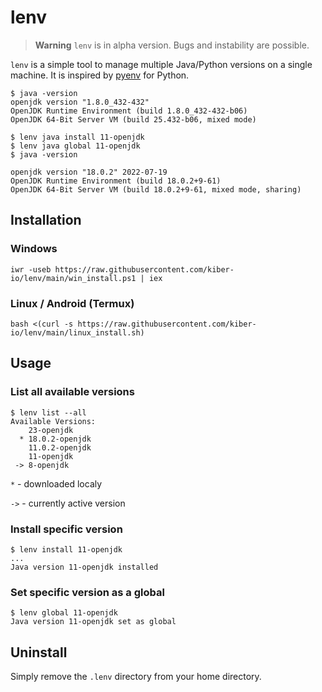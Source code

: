 # lenv

> **Warning**
`lenv` is in alpha version. Bugs and instability are possible.

`lenv` is a simple tool to manage multiple Java/Python versions on a single machine. It is inspired by [pyenv](https://github.com/pyenv/pyenv) for Python.

```
$ java -version
openjdk version "1.8.0_432-432"
OpenJDK Runtime Environment (build 1.8.0_432-432-b06)
OpenJDK 64-Bit Server VM (build 25.432-b06, mixed mode)

$ lenv java install 11-openjdk
$ lenv java global 11-openjdk
$ java -version

openjdk version "18.0.2" 2022-07-19
OpenJDK Runtime Environment (build 18.0.2+9-61)
OpenJDK 64-Bit Server VM (build 18.0.2+9-61, mixed mode, sharing)
```

## Installation
### Windows
```
iwr -useb https://raw.githubusercontent.com/kiber-io/lenv/main/win_install.ps1 | iex
```
### Linux / Android (Termux)
```
bash <(curl -s https://raw.githubusercontent.com/kiber-io/lenv/main/linux_install.sh)
```

## Usage
### List all available versions
```
$ lenv list --all
Available Versions:
    23-openjdk
  * 18.0.2-openjdk
    11.0.2-openjdk
    11-openjdk
 -> 8-openjdk
```
`*` - downloaded localy

`->` - currently active version

### Install specific version
```
$ lenv install 11-openjdk
...
Java version 11-openjdk installed
```

### Set specific version as a global
```
$ lenv global 11-openjdk
Java version 11-openjdk set as global
```

## Uninstall
Simply remove the `.lenv` directory from your home directory.
